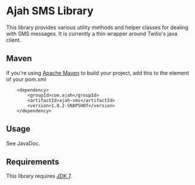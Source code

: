 Ajah SMS Library
=============

This library provides various utility methods and helper classes for dealing with SMS messages.  It is currently a thin wrapper around Twilio's java client.

Maven
-------
If you're using [Apache Maven](http://maven.apache.org) to build your project, add this to the <dependencies> element of your pom.xml

		<dependency>
			<groupId>com.ajah</groupId>
			<artifactId>ajah-sms</artifactId>
			<version>1.0.2-SNAPSHOT</version>
		</dependency>

Usage
-------
See JavaDoc.

Requirements
-------
This library requires [JDK 7](http://jdk7.java.net/).